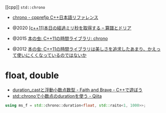 [[cpp]]
`std::chrono`

- [chrono - cpprefjp C++日本語リファレンス](https://cpprefjp.github.io/reference/chrono.html)

- @2020 [[c++11]本日の経過ミリ秒を取得する – 算譜とドリア](https://programdoria.com/programming/cpp/milliseconds_today/)
- @2015 [本の虫: C++11の時間ライブラリ: chrono](https://cpplover.blogspot.com/2015/01/c11-chrono.html)
- @2012 [本の虫: C++11の時間ライブラリは美しさを追求したあまり、かえって使いにくくなっているのではないか](https://cpplover.blogspot.com/2012/05/c11_24.html)

# float, double
- [duration_castと浮動小数点数型 - Faith and Brave - C++で遊ぼう](https://faithandbrave.hateblo.jp/entry/2014/02/03/151841)
- [std::chronoで小数点のdurationを使う - Qiita](https://qiita.com/nichida-dn/items/39c6f5d654992f2e9e40)

```cpp
using ms_f = std::chrono::duration<float, std::raito<1, 1000>>;
```
